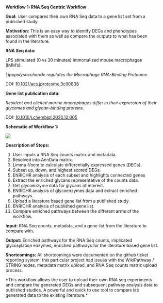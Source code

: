 ﻿**Workflow 1: RNA Seq Centric Workflow**

**Goal:** User compares their own RNA Seq data to a gene list set from a published study.

**Motivation:** This is an easy way to identify DEGs and phenotypes associated with them as well as compare the outputs to what has been found in the literature.

**RNA Seq data:**

LPS stimulated (0 vs 30 minutes) immortalized mouse macrophages (IMM’s).

*Lipopolysaccharide regulates the Macrophage RNA-Binding Proteome.*

DOI: [10.1021/acs.jproteome.3c00838](https://doi.org/10.1021/acs.jproteome.3c00838)

**Gene list publication data:** 

*Resident and elicited murine macrophages differ in their expression of their glycomes and glycan-binding proteins.*

DOI: [10.1016/j.chembiol.2020.12.005](https://doi.org/10.1016%2Fj.chembiol.2020.12.005)

**Schematic of Workflow 1:**

![](Aspose.Words.8e75bfd3-a81f-4117-b16a-4082383b1c94.001.png)

**Description of Steps:**

1) User inputs a RNA Seq counts matrix and metadata. 
1) Resolved into AnnData matrix.
1) Limma-Voom to calculate differentially expressed genes (DEGs).
1) Subset up, down, and highest scored DEGs.
1) ENRICHR analysis of each subset and highlights connected genes
1) Extract the enriched glycans representative of the counts data.
1) Get glycoenzyme data for glycans of interest.
1) ENRICHR analysis of glycoenzymes data and extract enriched pathways.
1) Upload a literature based gene list from a published study.
1) ENRICHR analysis of published gene list.
1) Compare enriched pathways between the different arms of the workflow.

**Input:** RNA Seq counts, metadata, and a gene list from the literature to compare with.

**Output:** Enriched pathways for the RNA Seq counts, implicated glycosylation enzymes, enriched pathways for the literature based gene list.

**Shortcomings:** All shortcomings were documented on the github ticket reporting system, this particular project had issues with the WikiPathway / STRING nodes, metadata matrix upload, and RNA Seq counts matrix upload process.




\*This workflow allows the user to upload their own RNA seq experiments and compare the generated DEGs and subsequent pathway analysis data to published studies. A powerful and quick to use tool to compare lab generated data to the existing literature.\*



